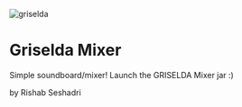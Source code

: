 ![griselda](https://user-images.githubusercontent.com/43252479/197929113-b3b2e62f-bcb0-4a82-8860-525d27420d4b.png)


# Griselda Mixer

Simple soundboard/mixer!
Launch the GRISELDA Mixer jar :)

by Rishab Seshadri
